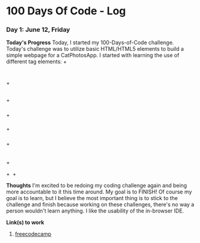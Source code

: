 # 100 Days Of Code - Log

### Day 1: June 12, Friday

**Today's Progress** Today, I started my 100-Days-of-Code challenge. Today's challenge was to utilize basic HTML/HTML5 elements to build a simple webpage for a CatPhotosApp. I started with learning the use of different tag elements:
    + <h1></h1>
    + <h2></h2>
    + <h3></h3>
    + <h4></h4>
    + <h5></h5>
    + <h6></h6>
    + <p></p>
    + <img src=""> <!-- img tags are self closing -->
    + <a href=""></a>
    

 
**Thoughts** I'm excited to be redoing my coding challenge again and being more accountable to it this time around. My goal is to FINISH! Of course my goal is to learn, but I believe the most important thing is to stick to the challenge and finish because working on these challenges, there's no way a person wouldn't learn anything. I like the usability of the in-browser IDE. 

**Link(s) to work**
1. [freecodecamp](freecodecamp.org)









